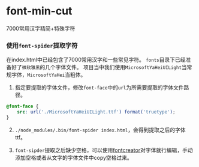 # font-min-cut
7000常用汉字精简+特殊字符


### 使用`font-spider`提取字符
在index.html中已经包含了7000常用汉字和一些常见字符。
`fonts`目录下已经准备好了`微软雅黑`的几个字体文件。
项目当中我们使用`MicrosoftYaHeiUILight`当常规字体，`MicrosoftYaHei`当粗体。

1. 指定要提取的字体文件，修改`font-face`中的`url`为所需要提取的字体文件路径。
```css
@font-face {
    src: url('./MicrosoftYaHeiUILight.ttf') format('truetype');
}
```
2. `./node_modules/.bin/font-spider index.html`，会得到提取之后的字体ttf。

3. `font-sipder`提取之后缺少空格，可以使用[fontcreator](http://www.high-logic.com/font-editor/fontcreator.html)对字体就行编辑，手动添加空格或者从文字的字体文件中copy空格过来。
